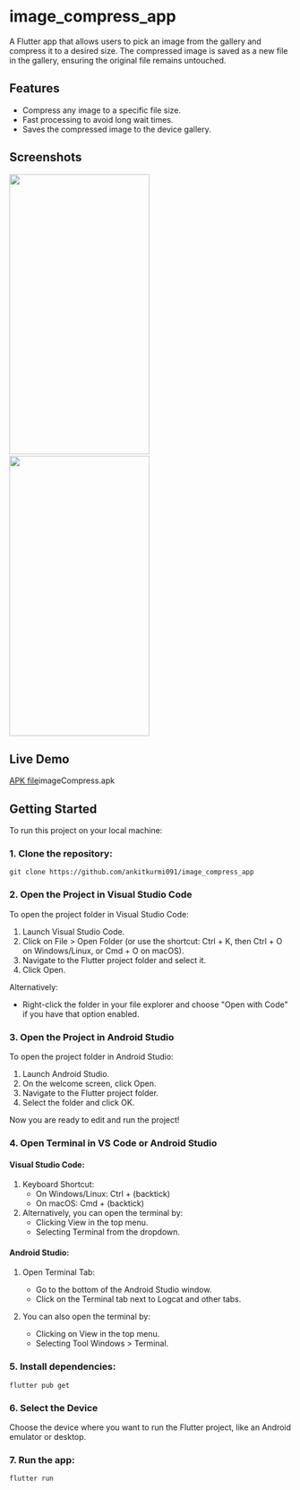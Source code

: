 # image_compress_app

A Flutter app that allows users to pick an image from the gallery and compress it to a desired size. The compressed image is saved as a new file in the gallery, ensuring the original file remains untouched.

## Features

- Compress any image to a specific file size.
- Fast processing to avoid long wait times.
- Saves the compressed image to the device gallery.

## Screenshots


<p float="left">
  <img src="https://github.com/user-attachments/assets/40c30329-bd99-4af3-9739-0405cea6ba09" width = "250"  height="500"/>
  &nbsp;&nbsp;
  <img src="https://github.com/user-attachments/assets/b70ceec1-9052-42d3-9688-98e034a693f4" width = "250" height ="500"/>
<!--   ![IMG_20240919_021121](https://github.com/user-attachments/assets/e5ee57f4-cede-4454-9923-2ad5ad84252c)
![IMG_20240919_021047](https://github.com/user-attachments/assets/b70ceec1-9052-42d3-9688-98e034a693f4) -->

</p>

## Live Demo
[APK file](https://github.com/ankitkurmi091/image_compress_app/raw/refs/heads/main/imageCompress.apk "Apk File")imageCompress.apk

## Getting Started

To run this project on your local machine:

### 1. Clone the repository:

    git clone https://github.com/ankitkurmi091/image_compress_app
    

### 2. Open the Project in Visual Studio Code

To open the project folder in Visual Studio Code:
1. Launch Visual Studio Code.
2. Click on File > Open Folder (or use the shortcut: Ctrl + K, then Ctrl + O on Windows/Linux, or Cmd + O on macOS).
3. Navigate to the Flutter project folder and select it.
4. Click Open.

Alternatively:
- Right-click the folder in your file explorer and choose "Open with Code" if you have that option enabled.

### 3. Open the Project in Android Studio

To open the project folder in Android Studio:
1. Launch Android Studio.
2. On the welcome screen, click Open.
3. Navigate to the Flutter project folder.
4. Select the folder and click OK.

Now you are ready to edit and run the project!

### 4. Open Terminal in VS Code or Android Studio

#### Visual Studio Code:
1. Keyboard Shortcut: 
   - On Windows/Linux: Ctrl +  (backtick)
   - On macOS: Cmd +  (backtick)
2. Alternatively, you can open the terminal by:
   - Clicking View in the top menu.
   - Selecting Terminal from the dropdown.

#### Android Studio:
1. Open Terminal Tab:
   - Go to the bottom of the Android Studio window.
   - Click on the Terminal tab next to Logcat and other tabs.
   
2. You can also open the terminal by:
   - Clicking on View in the top menu.
   - Selecting Tool Windows > Terminal.


### 5. Install dependencies:

    flutter pub get

### 6. Select the Device
Choose the device where you want to run the Flutter project, like an Android emulator or desktop.

### 7. Run the app:

    flutter run



